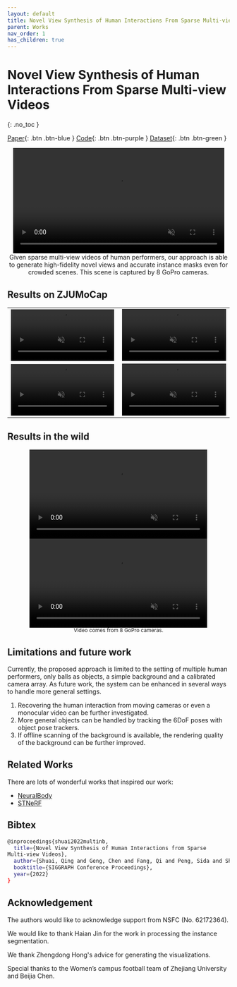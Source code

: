 ```yaml
---
layout: default
title: Novel View Synthesis of Human Interactions From Sparse Multi-view Videos
parent: Works
nav_order: 1
has_children: true
---
```


# Novel View Synthesis of Human Interactions From Sparse Multi-view Videos

{: .no_toc }

[Paper](https://dl.acm.org/doi/pdf/10.1145/3528233.3530704){: .btn .btn-blue }
[Code](./multinb_code.md){: .btn .btn-purple }
[Dataset](https://github.com/zju3dv/EasyMocap#zju-mocap){: .btn .btn-green }

<div align="center">
    <video width="95%" playsinline="" autoplay="autoplay" loop="loop" preload="" muted=""><source src="multinb/demo_soccer1-6.mp4" type="video/mp4">
    </video>
    <br>
    <div> Given sparse multi-view videos of human performers, our approach is able to generate high-fidelity novel views and accurate instance masks even for crowded scenes. This scene is captured by 8 GoPro cameras.</div>
</div>

## Results on ZJUMoCap

<table cellspacing="0">
    <thead>
    </thead>
    <tbody id="demo">
      <tr>
        <td>
          <video width="99%" playsinline="" autoplay="autoplay" loop="loop" preload="" muted=""><source src="multinb/demo_boxing2.mp4" type="video/mp4">
          </video>
        </td>
        <td>
          <video width="100%" playsinline="" autoplay="autoplay" loop="loop" preload="" muted=""><source src="multinb/demo_basketball_disappear.mp4" type="video/mp4">
          </video>
        </td>
      </tr>
      <tr>
        <td>
          <video width="99%" playsinline="" autoplay="autoplay" loop="loop" preload="" muted=""><source src="multinb/demo_handstand.mp4" type="video/mp4">
          </video>
        </td>
        <td>
          <video width="100%" playsinline="" autoplay="autoplay" loop="loop" preload="" muted=""><source src="multinb/demo_juggle.mp4" type="video/mp4">
          </video>
        </td>
      </tr>
    </tbody>
</table>


## Results in the wild

<div align="center">
    <video width="80%" playsinline="" autoplay="autoplay" loop="loop" preload="" muted=""><source src="multinb/demo_soccer1-yuang.mp4" type="video/mp4">
    </video>
    <br>
    <video width="80%" playsinline="" autoplay="autoplay" loop="loop" preload="" muted=""><source src="multinb/demo_soccer1-beijia.mp4" type="video/mp4">
    </video>
    <br>
    <sup>Video comes from 8 GoPro cameras.</sup>
</div>

<!-- 
```bash
# training
python3 apps/neuralbody/demo.py ${data} --mode soccer1_yuang --gpus 0,1,2,3
# render the demo
python3 apps/neuralbody/demo.py ${data} --mode soccer1_yuang --gpus 0,1,2,3 --demo
# training
python3 apps/neuralbody/demo.py ${data} --mode soccer1_beijia --gpus 0,1,2,3
# render the demo
python3 apps/neuralbody/demo.py ${data} --mode soccer1_beijia --gpus 0,1,2,3 --demo
``` -->

<!-- ## Failure Cases

Consider the technical components of our work, we may fail in such cases: -->

## Limitations and future work

Currently, the proposed approach is limited to the setting of multiple human performers, only balls as objects, a simple background and a calibrated camera array. As future work, the system can be enhanced in several ways to handle more general settings. 

1. Recovering the human interaction from moving cameras or even a monocular video can be further investigated. 
2. More general objects can be handled by tracking the 6DoF
poses with object pose trackers. 
3. If offline scanning of the background is available, the rendering quality of the background can be further improved.

## Related Works
There are lots of wonderful works that inspired our work:

- [NeuralBody](https://github.com/zju3dv/neuralbody)
- [STNeRF](https://github.com/DarlingHang/st-nerf)

## Bibtex

```bash
@inproceedings{shuai2022multinb,
  title={Novel View Synthesis of Human Interactions from Sparse
Multi-view Videos},
  author={Shuai, Qing and Geng, Chen and Fang, Qi and Peng, Sida and Shen, Wenhao and Zhou, Xiaowei and Bao, Hujun},
  booktitle={SIGGRAPH Conference Proceedings},
  year={2022}
}
```

## Acknowledgement

The authors would like to acknowledge support from NSFC (No.
62172364).

We would like to thank Haian Jin for the work in processing the instance segmentation.

We thank Zhengdong Hong's advice for generating the visualizations.

Special thanks to the Women’s campus football team of Zhejiang University and Beijia Chen.
